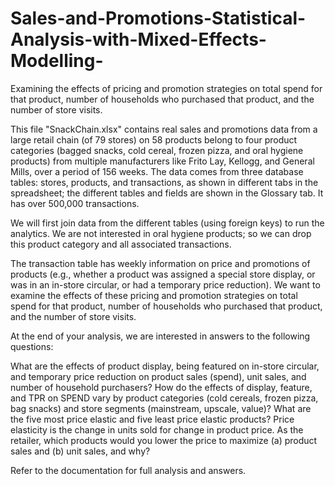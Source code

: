 # Sales-and-Promotions-Statistical-Analysis-with-Mixed-Effects-Modelling-
 Examining the effects of pricing and promotion strategies on total spend for that product, number of households who purchased that product, and the number of store visits.

This file "SnackChain.xlsx" contains real sales and promotions data from a large retail chain (of 79 stores) on 58 products belong to four product categories (bagged snacks, cold cereal, frozen pizza, and oral hygiene products) from multiple manufacturers like Frito Lay, Kellogg, and General Mills, over a period of 156 weeks. The data comes from three database tables: stores, products, and transactions, as shown in different tabs in the spreadsheet; the different tables and fields are shown in the Glossary tab. It has over 500,000 transactions.

We will first join data from the different tables (using foreign keys) to run the analytics. We are not interested in oral hygiene products; so we can drop this product category and all associated transactions.

The transaction table has weekly information on price and promotions of products (e.g., whether a product was assigned a special store display, or was in an in-store circular, or had a temporary price reduction). We want to examine the effects of these pricing and promotion strategies on total spend for that product, number of households who purchased that product, and the number of store visits. 

At the end of your analysis, we are interested in answers to the following questions:

What are the effects of product display, being featured on in-store circular, and temporary price reduction on product sales (spend), unit sales, and number of household purchasers?
How do the effects of display, feature, and TPR on SPEND vary by product categories (cold cereals, frozen pizza, bag snacks) and store segments (mainstream, upscale, value)?
What are the five most price elastic and five least price elastic products? Price elasticity is the change in units sold for change in product price.
As the retailer, which products would you lower the price to maximize (a) product sales and (b) unit sales, and why? 

Refer to the documentation for full analysis and answers.
